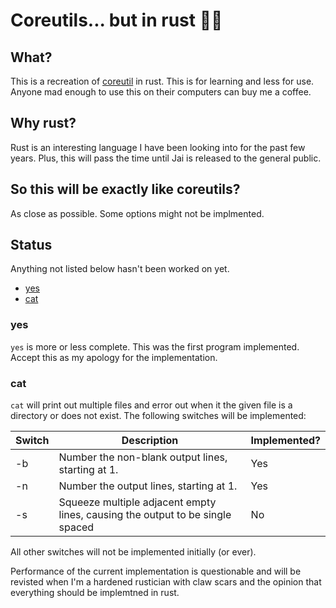 # Coreutils... but in rust 🤔🦀

## What?

This is a recreation of [coreutil](https://en.wikipedia.org/wiki/List_of_GNU_Core_Utilities_commands) in rust. This is for learning and less for use. Anyone mad enough to use this on their computers can buy me a coffee.

## Why rust?

Rust is an interesting language I have been looking into for the past few years. Plus, this will pass the time until Jai is released to the general public.

## So this will be exactly like coreutils?
As close as possible. Some options might not be implmented.

## Status
Anything not listed below hasn't been worked on yet. 

* [yes](#yes)
* [cat](#cat)

### yes 

```yes``` is more or less complete. This was the first program implemented. Accept this as my apology for the implementation.

### cat

```cat``` will print out multiple files and error out when it the given file is a directory or does not exist. The following switches will be implemented:

| Switch | Description                                                                   | Implemented? |
|--------|-------------------------------------------------------------------------------|--------------|
| -b     | Number the non-blank output lines, starting at 1.                             | Yes          |
| -n     | Number the output lines, starting at 1.                                       | Yes          |
| -s     | Squeeze multiple adjacent empty lines, causing the output to be single spaced | No           |

All other switches will not be implemented initially (or ever).

Performance of the current implementation is questionable and will be revisted when I'm a hardened rustician with claw scars and the opinion that everything should be implemtned in rust. 
